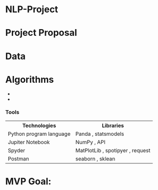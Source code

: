 # NLP-Project

<h1> Project Proposal  </h1>

 


# Data
 


# Algorithms 
*
*
   


<h3> Tools </h3> 
<table>
  <tr>
    <th>Technologies </th>
    <th>Libraries </th>
  </tr>
  
  <tr>
    <td>Python program language </td>
    <td>Panda , statsmodels</td>
  </tr>
  <tr>
    <td>Jupiter Notebook</td>
    <td>NumPy , API </td>
  </tr>
  <tr>
    <td>Spyder</td>
    <td>MatPlotLib , spotipyer , request</td>
  </tr>
    <tr>
    <td>Postman</td>
    <td>seaborn , sklean </td>
  </tr>

</table>


# MVP Goal:








